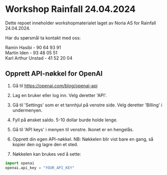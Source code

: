 # Workshop Rainfall 24.04.2024

Dette repoet inneholder workshopmaterialet laget av Noria AS for Rainfall 24.04.2024. 

Har du spørsmål ta kontakt med oss:  

Ramin Hasibi - 90 64 93 91  
Martin Iden - 93 48 05 51  
Karl Arthur Unstad - 41 52 20 04


## Opprett API-nøkkel for OpenAI

1. Gå til https://openai.com/blog/openai-api

2. Lag en bruker eller log inn. Velg deretter 'API'.

3. Gå til 'Settings' som er et tannhjul på venstre side. Velg deretter 'Billing' i undermenyen.

4. Fyll på ønsket saldo. 5-10 dollar burde holde lenge.

5. Gå til 'API keys' i menyen til venstre. Ikonet er en hengelås. 

6. Opprett din egen API-nøkkel. NB: Nøkkelen blir vist bare en gang, så kopier den og lagre den et sted.

7. Nøkkelen kan brukes ved å sette: 
```python
import openai
openai.api_key = "YOUR_API_KEY"
```


